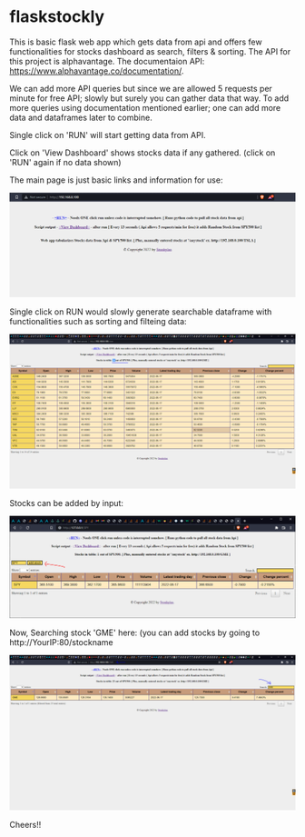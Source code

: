 # flaskstockly


This is basic flask web app which gets data from api and offers few functionalities  for stocks dashboard as search, filters & sorting.
The API for this project is alphavantage. The documentaion API: https://www.alphavantage.co/documentation/. 

We can add more API queries but since we are allowed 5 requests per minute for free API; slowly but surely you can gather data that way.
To add more queries using documentation mentioned earlier; one can add more data and dataframes later to combine.




Single click on 'RUN' will start getting data from API. 

Click on 'View Dashboard' shows stocks data if any gathered. (click on 'RUN' again if no data shown) 

The main page is just basic links and information for use:

![alt text](https://github.com/Imsach/flaskstockly/blob/c38c3cc5d599ad02de51aba01c6ea86f1b0130af/screenshots/1indexmain.PNG)

Single click on RUN would slowly generate searchable dataframe with functionalities such as sorting and filteing data:

![alt text](https://github.com/Imsach/flaskstockly/blob/a729ba9542e68c37d1ba6d17a1f2aec94b9c7c22/screenshots/AfterRun2.PNG)

Stocks can be added by input:

![alt text](https://github.com/Imsach/flaskstockly/blob/46f7954f375ba47dd6a86e6308ae7c8050874ab1/screenshots/addstock.PNG)

Now, Searching stock 'GME' here: (you can add stocks by going to http://YourIP:80/stockname

![alt text](https://github.com/Imsach/flaskstockly/blob/066e05268c6dd5ffa6416982414f845cde01a96d/screenshots/search.PNG)


Cheers!!


